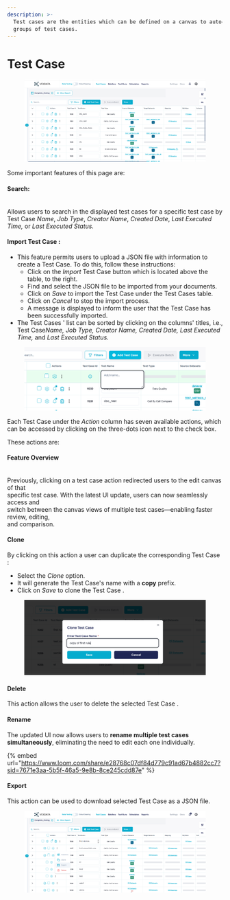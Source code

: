 ```yaml
---
description: >-
  Test cases are the entities which can be defined on a canvas to auto-generate
  groups of test cases.
---
```


# Test Case

<figure><img src="../../.gitbook/assets/image (100).png" alt=""><figcaption></figcaption></figure>

Some important features of this page are:

#### **Search:**

\
Allows users to search in the displayed test cases for a specific test case by Test Case _Name_, _Job Type_, _Creator Name_, _Created Date_, _Last Executed Time,_ or _Last Executed Status._

#### Import Test Case :&#x20;

* This feature permits users to upload a JSON file with information to create a Test Case. To do this, follow these instructions:
  * Click on the _Import_ Test Case button which is located above the table, to the right.
  * Find and select the JSON file to be imported from your documents.
  * Click on _Save_ to import the Test Case under the Test Cases table.
  * Click on _Cancel_ to stop the import process.
  * A message is displayed to inform the user that the Test Case has been successfully imported.
* The Test Cases ' list can be sorted by clicking on the columns' titles, i.e., Test Cas&#x65;_&#x4E;ame,     Job Type, Creator Name, Created Date, Last Executed Time,_ and _Last Executed Status._

<figure><img src="../../.gitbook/assets/image (101).png" alt=""><figcaption></figcaption></figure>

Each Test Case under the _Action_ column has seven available actions, which can be accessed by clicking on the three-dots icon next to the check box.&#x20;

These actions are:

#### **Feature Overview**


\
Previously, clicking on a test case action redirected users to the edit canvas of that
\
specific test case. With the latest UI update, users can now seamlessly access and
\
switch between the canvas views of multiple test cases—enabling faster review, editing,
\
and comparison.

#### Clone&#x20;

By clicking on this action a user can duplicate the corresponding Test Case :

* Select the _Clone_ option.
* It will generate the Test Case's name with a **copy** prefix.
* Click on _Save_ to clone the Test Case .

<figure><img src="../../.gitbook/assets/image (98).png" alt=""><figcaption></figcaption></figure>

#### Delete

This action allows the user to delete the selected Test Case .

#### &#x20;Rename&#x20;

The updated UI now allows users to **rename multiple test cases simultaneously**, eliminating the need to edit each one individually.

{% embed url="https://www.loom.com/share/e28768c07df84d779c91ad67b4882cc7?sid=7671e3aa-5b5f-46a5-9e8b-8ce245cdd87e" %}

#### Export&#x20;

This action can be used to download selected Test Case as a JSON file.

<figure><img src="../../.gitbook/assets/image (85).png" alt=""><figcaption></figcaption></figure>
